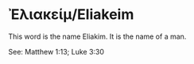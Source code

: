 # Ἐλιακείμ/Eliakeim
This word is the name Eliakim. It is the name of a man.

See: Matthew 1:13; Luke 3:30
